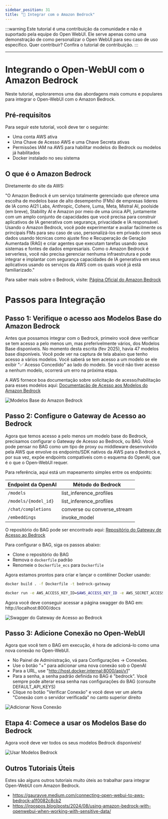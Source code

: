 ```yaml
---
sidebar_position: 31
title: "🛌 Integrar com o Amazon Bedrock"
---
```


:::warning
Este tutorial é uma contribuição da comunidade e não é suportado pela equipe do Open WebUI. Ele serve apenas como uma demonstração de como personalizar o Open WebUI para seu caso de uso específico. Quer contribuir? Confira o tutorial de contribuição.
:::

---

# Integrando o Open-WebUI com o Amazon Bedrock

Neste tutorial, exploraremos uma das abordagens mais comuns e populares para integrar o Open-WebUI com o Amazon Bedrock.

## Pré-requisitos


Para seguir este tutorial, você deve ter o seguinte:

- Uma conta AWS ativa
- Uma Chave de Acesso AWS e uma Chave Secreta ativas
- Permissões IAM na AWS para habilitar modelos do Bedrock ou modelos já habilitados
- Docker instalado no seu sistema


## O que é o Amazon Bedrock

Diretamente do site da AWS:

"O Amazon Bedrock é um serviço totalmente gerenciado que oferece uma escolha de modelos base de alto desempenho (FMs) de empresas líderes de IA como AI21 Labs, Anthropic, Cohere, Luma, Meta, Mistral AI, poolside (em breve), Stability AI e Amazon por meio de uma única API, juntamente com um amplo conjunto de capacidades que você precisa para construir aplicativos de IA generativa com segurança, privacidade e IA responsável. Usando o Amazon Bedrock, você pode experimentar e avaliar facilmente os principais FMs para seu caso de uso, personalizá-los em privado com seus dados usando técnicas como ajuste fino e Recuperação de Geração Aumentada (RAG) e criar agentes que executam tarefas usando seus sistemas e fontes de dados empresariais. Como o Amazon Bedrock é serverless, você não precisa gerenciar nenhuma infraestrutura e pode integrar e implantar com segurança capacidades de IA generativa em seus aplicativos usando os serviços da AWS com os quais você já está familiarizado."

Para saber mais sobre o Bedrock, visite: [Página Oficial do Amazon Bedrock](https://aws.amazon.com/bedrock/)

# Passos para Integração

## Passo 1: Verifique o acesso aos Modelos Base do Amazon Bedrock

Antes que possamos integrar com o Bedrock, primeiro você deve verificar se tem acesso a pelo menos um, mas preferivelmente vários, dos Modelos Base disponíveis. No momento desta escrita (fev 2025), havia 47 modelos base disponíveis. Você pode ver na captura de tela abaixo que tenho acesso a vários modelos. Você saberá se tem acesso a um modelo se ele exibir "✅ Acesso Concedido" ao lado do modelo. Se você não tiver acesso a nenhum modelo, ocorrerá um erro na próxima etapa.

A AWS fornece boa documentação sobre solicitação de acesso/habilitação para esses modelos aqui: [Documentação de Acesso aos Modelos do Amazon Bedrock](https://docs.aws.amazon.com/bedrock/latest/userguide/model-access-modify.html)

![Modelos Base do Amazon Bedrock](/images/tutorials/amazon-bedrock/amazon-bedrock-base-models.png)


## Passo 2: Configure o Gateway de Acesso ao Bedrock

Agora que temos acesso a pelo menos um modelo base do Bedrock, precisamos configurar o Gateway de Acesso ao Bedrock, ou BAG. Você pode pensar no BAG como um tipo de proxy ou middleware desenvolvido pela AWS que envolve os endpoints/SDK nativos da AWS para o Bedrock e, por sua vez, expõe endpoints compatíveis com o esquema do OpenAI, que é o que o Open-WebUI requer.

Para referência, aqui está um mapeamento simples entre os endpoints:


| Endpoint da OpenAI       | Método do Bedrock         |
|-----------------------|------------------------|
| `/models`               | list_inference_profiles    |
| `/models/{model_id}`    | list_inference_profiles    |
| `/chat/completions`     | converse ou converse_stream    |
| `/embeddings`           | invoke_model           |

O repositório do BAG pode ser encontrado aqui: [Repositório do Gateway de Acesso ao Bedrock](https://github.com/aws-samples/bedrock-access-gateway)

Para configurar o BAG, siga os passos abaixo:
- Clone o repositório do BAG
- Remova o `dockerfile` padrão
- Renomeie o `Dockerfile_ecs` para `Dockerfile`

Agora estamos prontos para criar e lançar o contêiner Docker usando:

```bash
docker build . -f Dockerfile -t bedrock-gateway

docker run -e AWS_ACCESS_KEY_ID=$AWS_ACCESS_KEY_ID -e AWS_SECRET_ACCESS_KEY=$AWS_SECRET_ACCESS_KEY -e AWS_SESSION_TOKEN=$AWS_SESSION_TOKEN -e AWS_REGION=us-east-1 -d -p 8000:80 bedrock-gateway
```

Agora você deve conseguir acessar a página swagger do BAG em: http://localhost:8000/docs

![Swagger do Gateway de Acesso ao Bedrock](/images/tutorials/amazon-bedrock/amazon-bedrock-proxy-api.png)

## Passo 3: Adicione Conexão no Open-WebUI

Agora que você tem o BAG em execução, é hora de adicioná-lo como uma nova conexão no Open-WebUI.

- No Painel de Administração, vá para Configurações -> Conexões.
- Use o botão "+" para adicionar uma nova conexão sob o OpenAI
- Para a URL, use "http://host.docker.internal:8000/api/v1"
- Para a senha, a senha padrão definida no BAG é "bedrock". Você sempre pode alterar essa senha nas configurações do BAG (consulte DEFAULT_API_KEYS)
- Clique no botão "Verificar Conexão" e você deve ver um alerta "Conexão com o servidor verificada" no canto superior direito

![Adicionar Nova Conexão](/images/tutorials/amazon-bedrock/amazon-bedrock-proxy-connection.png)

## Etapa 4: Comece a usar os Modelos Base do Bedrock

Agora você deve ver todos os seus modelos Bedrock disponíveis!

![Usar Modelos Bedrock](/images/tutorials/amazon-bedrock/amazon-bedrock-models-in-oui.png)

## Outros Tutoriais Úteis

Estes são alguns outros tutoriais muito úteis ao trabalhar para integrar Open-WebUI com Amazon Bedrock.

- https://gauravve.medium.com/connecting-open-webui-to-aws-bedrock-a1f0082c8cb2
- https://jrpospos.blog/posts/2024/08/using-amazon-bedrock-with-openwebui-when-working-with-sensitive-data/
